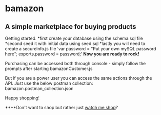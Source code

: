 # bamazon
## A simple marketplace for buying products

Getting started:
*first create your database using the schema.sql file
*second seed it with initial data using seed.sql
*lastly you will need to create a secureInfo.js file
'var password = "Put your own mySQL password here";
exports.password = password;'
**Now you are ready to rock!**

Purchasing can be accessed both through console - simply follow the prompts after starting bamazonCustomer.js

But if you are a power user you can access the same actions through the API.  Just use the below postman collection:
bamazon.postman_collection.json

Happy shopping!

****Don't want to shop but rather just [watch me shop](https://www.youtube.com/watch?v=mIiiQ3T_7OE)?



